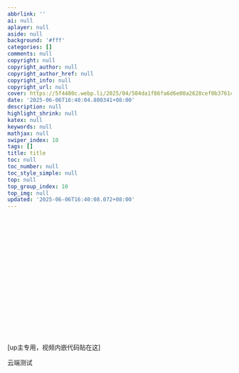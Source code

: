 ```yaml
---
abbrlink: ''
ai: null
aplayer: null
aside: null
background: '#fff'
categories: []
comments: null
copyright: null
copyright_author: null
copyright_author_href: null
copyright_info: null
copyright_url: null
cover: https://5f4480c.webp.li/2025/04/504da1f86fa6d6e00a2628cef0b3761c.jpg
date: '2025-06-06T16:40:04.800341+08:00'
description: null
highlight_shrink: null
katex: null
keywords: null
mathjax: null
swiper_index: 10
tags: []
title: title
toc: null
toc_number: null
toc_style_simple: null
top: null
top_group_index: 10
top_img: null
updated: '2025-06-06T16:40:08.072+08:00'
---
```

<div class="video-container">
[up主专用，视频内嵌代码贴在这]
</div>

<style>
.video-container {
    position: relative;
    width: 100%;
    padding-top: 56.25%; /* 16:9 aspect ratio (height/width = 9/16 * 100%) */
}

.video-container iframe {
    position: absolute;
    top: 0;
    left: 0;
    width: 100%;
    height: 100%;
}
</style>

云端测试
